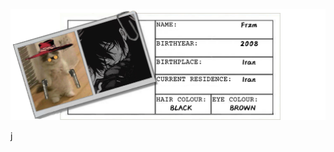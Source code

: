 <img src='https://raw.githubusercontent.com/Fr-zm/Fr-zm/refs/heads/main/readme/header.png' style='margin:-100;'>
<p>j</p>
